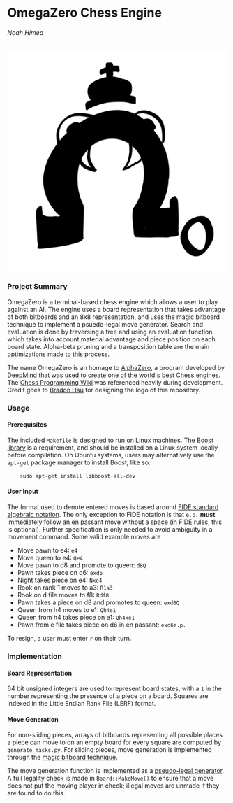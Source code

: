 # OmegaZero Chess Engine

###### Noah Himed

![OmegaZero Logo](./logo.png "OmegaZero -Brandon Hsu")

### Project Summary

OmegaZero is a terminal-based chess engine which allows a user to play against
an AI. The engine uses a board representation that takes advantage of both
bitboards and an 8x8 representation, and uses the magic bitboard technique
to implement a psuedo-legal move generator. Search and evaluation is done by
traversing a tree and using an evaluation function which takes into account
material advantage and piece position on each board state. Alpha-beta pruning
and a transposition table are the main optimizations made to this process.

The name OmegaZero is an homage to [AlphaZero](https://en.wikipedia.org/wiki/AlphaZero), a program developed by
[DeepMind](https://deepmind.com/) that was used to create one of the world's best Chess engines. The
[Chess Programming Wiki](https://www.chessprogramming.org/Main_Page) was referenced heavily during development. Credit goes
to [Bradon Hsu](https://github.com/2brandonh) for designing the logo of this repository.

### Usage

#### Prerequisites

The included `Makefile` is designed to run on Linux machines. The [Boost library](https://www.boost.org/)
is a requirement, and should be installed on a Linux system locally before
compilation. On Ubuntu systems, users may alternatively use the `apt-get` package
manager to install Boost, like so:
```
    sudo apt-get install libboost-all-dev
```

#### User Input

The format used to denote entered moves is based around [FIDE standard algebraic
notation](https://www.chessprogramming.org/Algebraic_Chess_Notation#Standard_Algebraic_Notation_.28SAN.29). The only exception to FIDE notation is that `e.p.` **must** immediately
follow an en passant move without a space (in FIDE rules, this is optional). Further specification is only needed
to avoid ambiguity in a movement command. Some valid example moves are
 - Move pawn to e4: `e4`
 - Move queen to e4: `Qe4`
 - Move pawn to d8 and promote to queen: `d8Q`
 - Pawn takes piece on d6: `exd6`
 - Night takes piece on e4: `Nxe4`
 - Rook on rank 1 moves to a3: `R1a3`
 - Rook on d file moves to f8: `Rdf8`
 - Pawn takes a piece on d8 and promotes to queen: `exd8Q`
 - Queen from h4 moves to e1: `Qh4e1`
 - Queen from h4 takes piece on e1: `Qh4xe1`
 - Pawn from e file takes piece on d6 in en passant: `exd6e.p.`

To resign, a user must enter `r` on their turn.

### Implementation

#### Board Representation

64 bit unsigned integers are used to represent board states, with a `1` in the
number representing the presence of a piece on a board. Squares are indexed in
the Little Endian Rank File (LERF) format.   

#### Move Generation

For non-sliding pieces, arrays of bitboards representing all possible places
a piece can move to on an empty board for every square are computed
by `generate_masks.py`. For sliding pieces, move generation is implemented
through the [magic bitboard technique](http://pradu.us/old/Nov27_2008/Buzz/research/magic/Bitboards.pdf).

The move generation function is implemented as a [pseudo-legal generator](https://www.chessprogramming.org/Move_Generation#Pseudo-legal). A
full legality check is made in `Board::MakeMove()` to ensure that a move does not
put the moving player in check; illegal moves are unmade if they are found to
do this.
